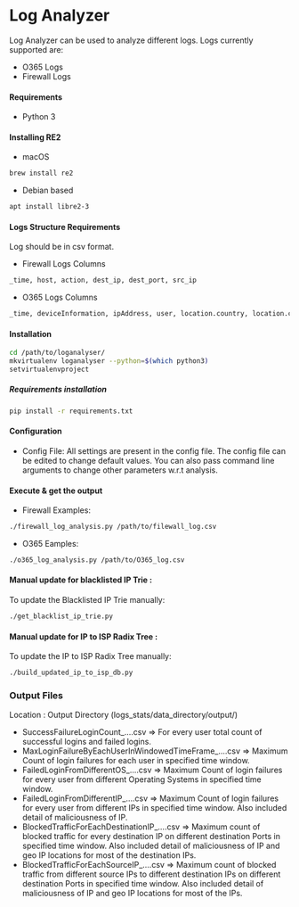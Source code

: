 # Log Analyzer
Log Analyzer can be used to analyze different logs.
Logs currently supported are:
- O365 Logs
- Firewall Logs

#### Requirements
- Python 3

#### Installing RE2
- macOS
```bash
brew install re2
```
- Debian based
```bash
apt install libre2-3
```

#### Logs Structure Requirements
Log should be in csv format.
- Firewall Logs Columns
```bash
_time, host, action, dest_ip, dest_port, src_ip
```
- O365 Logs Columns
```bash
_time, deviceInformation, ipAddress, user, location.country, location.city, app, loginStatus
```

#### Installation
```bash
cd /path/to/loganalyser/
mkvirtualenv loganalyser --python=$(which python3)
setvirtualenvproject
```
##### Requirements installation
```bash
pip install -r requirements.txt
```

#### Configuration
- Config File: All settings are present in the config file. The config file can be edited to change default values. You can also pass command line arguments to change other parameters w.r.t analysis.

#### Execute & get the output
- Firewall Examples:
```bash
./firewall_log_analysis.py /path/to/filewall_log.csv
```
- O365 Eamples:
```bash
./o365_log_analysis.py /path/to/O365_log.csv
```

#### Manual update for blacklisted IP Trie :
To update the Blacklisted IP Trie manually:
```bash
./get_blacklist_ip_trie.py
```

#### Manual update for IP to ISP Radix Tree :
To update the IP to ISP Radix Tree manually:
```bash
./build_updated_ip_to_isp_db.py
```

### Output Files
Location : Output Directory (logs_stats/data_directory/output/)
- SuccessFailureLoginCount_....csv => For every user total count of successful logins and failed logins.
- MaxLoginFailureByEachUserInWindowedTimeFrame_....csv => Maximum Count of login failures for each user in specified time window.
- FailedLoginFromDifferentOS_....csv => Maximum Count of login failures for every user from different Operating Systems in specified time window.
- FailedLoginFromDifferentIP_....csv => Maximum Count of login failures for every user from different IPs in specified time window. Also included detail of maliciousness of IP.
- BlockedTrafficForEachDestinationIP_....csv => Maximum count of blocked traffic for every destination IP on different destination Ports in specified time window. Also included detail of maliciousness of IP and geo IP locations for most of the destination IPs.
- BlockedTrafficForEachSourceIP_....csv => Maximum count of blocked traffic from different source IPs to different destination IPs on different destination Ports in specified time window. Also included detail of maliciousness of IP and geo IP locations for most of the IPs.
